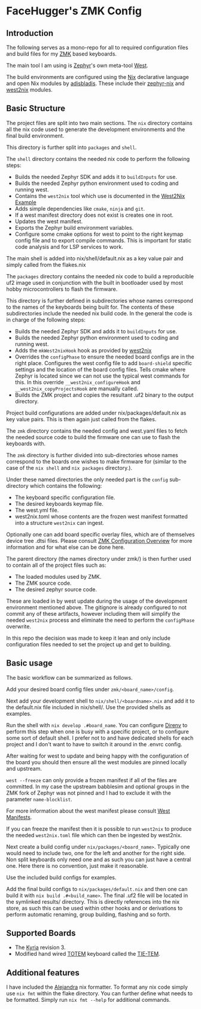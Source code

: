 # FaceHugger's ZMK Config

## Introduction

The following serves as a mono-repo for all to required configuration files and build files for my [ZMK](https://zmk.dev/) based keyboards.

The main tool I am using is [Zephyr](https://github.com/adisbladis/west2nix)'s own meta-tool [West](https://docs.zephyrproject.org/latest/develop/west/index.html).

The build environments are configured using the [Nix](https://nixos.org/) declarative language and open Nix modules by [adisbladis](https://github.com/adisbladis).
These include their [zephyr-nix](https://github.com/adisbladis/zephyr-nix) and [west2nix](https://github.com/adisbladis/west2nix) modules.

## Basic Structure

The project files are split into two main sections. The `nix` directory contains all the nix code used to generate the
development environments and the final build environment.

This directory is further split into `packages` and `shell`.

The `shell` directory contains the needed nix code to perform the following steps:
- Builds the needed Zephyr SDK and adds it to `buildInputs` for use.
- Builds the needed Zephyr python environment used to coding and running west.
- Contains the `west2nix` tool which use is documented in the [West2Nix Example](https://github.com/adisbladis/west2nix/tree/master/templates/application)
- Adds simple dependencies like `cmake`, `ninja` and `git`.
- If a west manifest directory does not exist is creates one in root.
- Updates the west manifest.
- Exports the Zephyr build environment variables.
- Configure some cmake options for west to point to the right keymap config file and to export compile commands. This
is important for static code analysis and for LSP services to work.

The main shell is added into nix/shell/default.nix as a key value pair and simply called from the flakes.nix

The `packages` directory contains the needed nix code to build a reproducible uf2 image used in conjunction with the built
in bootloader used by most hobby microcontrollers to flash the firmware.

This directory is further defined in subdirectories whose names correspond to the names of the keyboards being built for.
The contents of these subdirectories include the needed nix build code. In the general the code is in charge of
the following steps:
- Builds the needed Zephyr SDK and adds it to `buildInputs` for use.
- Builds the needed Zephyr python environment used to coding and running west.
- Adds the `mkWest2nixHook` hook as provided by [west2nix](https://github.com/adisbladis/west2nix)
- Overrides the `configPhase` to ensure the needed board configs are in the right place. Configures the west config
file to add `board-shield` specific settings and the location of the board config files. Tells cmake where Zephyr is located
since we can not use the typical west commands for this. In this override `__west2nix_configureHook` and `__west2nix_copyProjectsHook` are
manually called.
- Builds the ZMK project and copies the resultant .uf2 binary to the output directory.

Project build configurations are added under nix/packages/default.nix as key value pairs. This is then again just called from the flakes.

The `zmk` directory contains the needed config and west.yaml files to fetch the needed source code
to build the firmware one can use to flash the keyboards with.

The `zmk` directory is further divided into sub-directories whose names correspond to the boards one
wishes to make firmware for (similar to the case of the `nix shell` and `nix packages` directory.).

Under these named directories the only needed part is the `config` sub-directory which contains the following:
- The keyboard specific configuration file.
- The desired keyboards keymap file.
- The west.yml file.
- west2nix.toml whose contents are the frozen west manifest formatted into a structure `west2nix` can ingest.

Optionally one can add board specific overlay files, which are of themselves device tree .dtsi files. Please consult
[ZMK Configuration Overview](https://zmk.dev/docs/config) for more information and for what else can be done here.

The parent directory (the names directory under zmk/) is then further used to contain all of the project files such as:
- The loaded modules used by ZMK.
- The ZMK source code.
- The desired zephyr source code.

These are loaded in by west update during the usage of the development environment mentioned above.
The gitignore is already configured to not commit any of these artifacts, however including them will simplify the
needed `west2nix` process and eliminate the need to perform the `configPhase` overwrite.

In this repo the decision was made to keep it lean and only include configuration files needed to set the project up
and get to building.

## Basic usage

The basic workflow can be summarized as follows.

Add your desired board config files under `zmk/<board_name>/config`.

Next add your development shell to `nix/shell/<boardname>.nix` and add it to the default.nix
file included in nix/shell/. Use the provided shells as examples.

Run the shell with `nix develop .#board_name`. You can configure [Direnv](https://direnv.net/) to perform this step when
one is busy with a specific project, or to configure some sort of default shell. I prefer not to and have dedicated shells
for each project and I don't want to have to switch it around in the .envrc config.

After waiting for west to update and being happy with the configuration of the board you should then ensure all
the west modules are pinned locally and upstream.

`west --freeze` can only provide a frozen manifest if all of the files are committed.
In my case the upstream babblesim and optional groups in the ZMK fork of Zephyr was not pinned and I had
to exclude it with the parameter `name-blocklist`.

For more information about the west manifest please consult [West Manifests](https://docs.zephyrproject.org/latest/develop/west/manifest.html#west-manifest-groups).

If you can freeze the manifest then it is possible to run `west2nix` to produce the needed `west2nix.toml` file which can then be ingested by
west2nix.

Next create a build config under `nix/packages/<board_name>`. Typically one would need to include two, one for the left and another for the right 
side. Non split keyboards only need one and as such you can just have a central one. Here there is no convention, just make it reasonable.

Use the included build configs for examples.

Add the final build configs to `nix/packages/default.nix` and then one can build it with `nix build .#<build_name>`. The final .uf2 file 
will be located in the symlinked results/ directory. This is directly references into the nix store, as such this can be used within other hooks 
and or derivations to perform automatic renaming, group building, flashing and so forth.

## Supported Boards
- The [Kyria](https://docs.splitkb.com/product-guides/kyria) revision 3.
- Modified hand wired [TOTEM](https://github.com/GEIGEIGEIST/TOTEM) keyboard called the [TIE-TEM](https://github.com/MatthewWinnan/TIE-TEM).

## Additional features

I have included the [Alejandra](https://github.com/kamadorueda/alejandra) nix formatter. To format any nix code simply use `nix fmt` within the 
flake directory. You can further define what needs to be formatted. Simply run `nix fmt --help` for additional commands.
